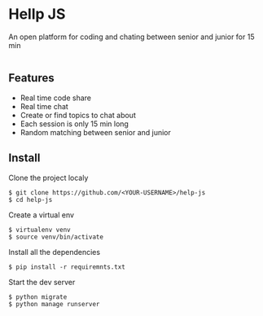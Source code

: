 # Hellp JS
An open platform for coding and chating between senior and junior for 15 min

![]()


## Features
- Real time code share
- Real time chat
- Create or find topics to chat about
- Each session is only 15 min long
- Random matching between senior and junior


## Install
Clone the project localy 
```shell
$ git clone https://github.com/<YOUR-USERNAME>/help-js
$ cd help-js
```

Create a virtual env

```shell
$ virtualenv venv
$ source venv/bin/activate
```

Install all the dependencies

```shell
$ pip install -r requiremnts.txt
```

Start the dev server
```shell
$ python migrate
$ python manage runserver
```